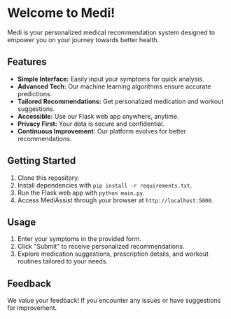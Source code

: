 # Welcome to Medi!

Medi is your personalized medical recommendation system designed to empower you on your journey towards better health.

## Features

- **Simple Interface:** Easily input your symptoms for quick analysis.
- **Advanced Tech:** Our machine learning algorithms ensure accurate predictions.
- **Tailored Recommendations:** Get personalized medication and workout suggestions.
- **Accessible:** Use our Flask web app anywhere, anytime.
- **Privacy First:** Your data is secure and confidential.
- **Continuous Improvement:** Our platform evolves for better recommendations.

## Getting Started

1. Clone this repository.
2. Install dependencies with `pip install -r requirements.txt`.
3. Run the Flask web app with `python main.py`.
4. Access MediAssist through your browser at `http://localhost:5000`.

## Usage

1. Enter your symptoms in the provided form.
2. Click "Submit" to receive personalized recommendations.
3. Explore medication suggestions, prescription details, and workout routines tailored to your needs.

## Feedback

We value your feedback! If you encounter any issues or have suggestions for improvement.

